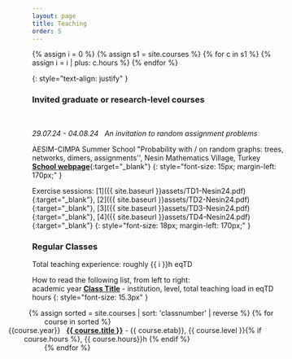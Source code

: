 ```yaml
---
layout: page
title: Teaching
order: 5
---
```

{% assign i = 0 %}
{% assign s1 = site.courses %}
{% for c in s1 %}
    {% assign i = i | plus: c.hours %}
{% endfor %}


{: style="text-align: justify" }
<!--
I currently teach for the [Laboratoire d’analyse et de mathématiques appliquées (LAMA)](https://lama.u-pem.fr/){:target="\_blank"} of the université Paris-Est Créteil.
-->


### Invited graduate or research-level courses
<br/>

_29.07.24 - 04.08.24_ &nbsp; *An invitation to random assignment problems*  &nbsp; <span style="font-size: .8rem"></span><br/>

AESIM-CIMPA Summer School "Probability with / on random graphs:
trees, networks, dimers, assignments'', Nesin Mathematics Village, Turkey<br/>
[**School webpage**](https://sites.google.com/view/probabilityinturkey/main){:target="_blank"}
{: style="font-size: 15px; margin-left: 170px;" }

Exercise sessions: [1]({{  site.baseurl }}assets/TD1-Nesin24.pdf){:target="_blank"}, [2]({{  site.baseurl }}assets/TD2-Nesin24.pdf){:target="_blank"}, [3]({{  site.baseurl }}assets/TD3-Nesin24.pdf){:target="_blank"}, [4]({{  site.baseurl }}assets/TD4-Nesin24.pdf){:target="_blank"}
{: style="font-size: 18px; margin-left: 170px;" }

###  Regular Classes

Total teaching experience: roughly {{ i }}h eqTD

How to read the following list, from left to right: <br/>
academic year  <a href="#"><b>Class Title</b></a> - institution, level, total teaching load in eqTD hours
{: style="font-size: 15.3px" }

<!--
Click on class name for details (beware, possibly in French!).
-->
<ul style="list-style: none;
   margin-left: 10;
   padding-left: 1em;
   text-indent: -2.2em;">
  {% assign sorted = site.courses | sort: 'classnumber' | reverse %}
  {% for course in sorted %}
    <li style="margin-left: -40px;">
      {{course.year}} &nbsp; <a href="{{ course.url }}"><b>{{ course.title }}</b></a>
      - {{ course.etab}}, {{ course.level }}{% if course.hours %}, {{ course.hours}}h {% endif %}
    </li>
  {% endfor %}
</ul>
